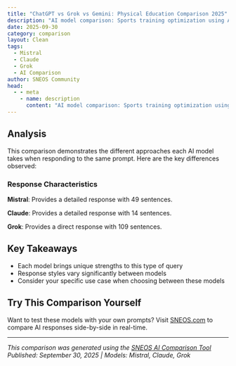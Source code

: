```yaml
---
title: "ChatGPT vs Grok vs Gemini: Physical Education Comparison 2025"
description: "AI model comparison: Sports training optimization using AI analysis and biometrics..."
date: 2025-09-30
category: comparison
layout: Clean
tags:
  - Mistral
  - Claude
  - Grok
  - AI Comparison
author: SNEOS Community
head:
  - - meta
    - name: description
      content: "AI model comparison: Sports training optimization using AI analysis and biometrics..."
---
```


<ChatComparison
  title="ChatGPT vs Grok vs Gemini: Physical Education Comparison 2025"
  prompt="Sports training optimization using AI analysis and biometrics"
  :responses='{
    "Mistral": "Optimizing sports training using AI analysis and biometrics involves leveraging advanced technologies to enhance performance, reduce injury risk, and tailor training programs to individual athletes. Here\u2019s a comprehensive approach to achieving this:\n\n### 1. Data Collection\n#### Biometrics\n- **Wearable Devices**: Use wearables like smartwatches, fitness trackers, and specialized sensors to collect data on heart rate, sleep patterns, hydration levels, and more.\n- **Motion Capture**: Employ motion capture systems to track body movements, posture, and biomechanics during training and competition.\n- **Physiological Monitoring**: Collect data on muscle activity (EMG), oxygen saturation, and other physiological parameters.\n\n#### Performance Metrics\n- **Speed and Distance**: Track speed, distance covered, and acceleration using GPS and accelerometers.\n- **Strength and Power**: Measure strength and power output using force plates and other strength-testing equipment.\n- **Endurance**: Monitor endurance through VO2 max tests and other cardiovascular assessments.\n\n### 2. Data Analysis\n#### AI and Machine Learning\n- **Pattern Recognition**: Use machine learning algorithms to identify patterns in performance data that correlate with peak performance or injury risk.\n- **Predictive Analytics**: Develop predictive models to forecast future performance and injury risk based on historical data.\n- **Personalized Training Plans**: Create individualized training plans by analyzing an athlete\u0027s strengths, weaknesses, and recovery needs.\n\n#### Biomechanical Analysis\n- **Movement Efficiency**: Analyze biomechanical data to identify inefficiencies in movement patterns and suggest corrections.\n- **Injury Prevention**: Use biomechanical data to identify movements that increase injury risk and recommend preventive exercises.\n\n### 3. Real-Time Feedback\n#### Augmented Reality (AR) and Virtual Reality (VR)\n- **AR Training**: Use AR to provide real-time feedback during training sessions, helping athletes correct their form and technique.\n- **VR Simulations**: Create VR simulations to practice specific scenarios and improve decision-making skills.\n\n#### Smart Coaching\n- **AI-Driven Coaching**: Develop AI-driven coaching systems that provide real-time feedback and adjust training plans based on performance data.\n- **Remote Monitoring**: Enable remote monitoring and coaching through mobile apps and cloud-based platforms.\n\n### 4. Recovery and Nutrition\n#### Recovery Monitoring\n- **Sleep Quality**: Monitor sleep quality and duration to ensure adequate recovery.\n- **Muscle Recovery**: Use biometrics to track muscle recovery and adjust training loads accordingly.\n\n#### Nutrition Planning\n- **Personalized Nutrition**: Develop personalized nutrition plans based on an athlete\u0027s metabolic rate, energy expenditure, and nutritional needs.\n- **Hydration Monitoring**: Track hydration levels and provide recommendations to maintain optimal hydration.\n\n### 5. Integration and Collaboration\n#### Multi-Disciplinary Teams\n- **Collaboration**: Foster collaboration between coaches, sports scientists, nutritionists, and medical professionals to create holistic training programs.\n- **Data Sharing**: Use secure platforms to share data and insights among team members.\n\n#### Athlete Engagement\n- **User-Friendly Interfaces**: Develop user-friendly interfaces for athletes to access their performance data and receive personalized recommendations.\n- **Gamification**: Incorporate gamification elements to motivate athletes and enhance engagement.\n\n### 6. Continuous Improvement\n#### Feedback Loops\n- **Continuous Monitoring**: Continuously monitor performance and biometric data to make real-time adjustments to training plans.\n- **Iterative Improvement**: Use feedback loops to iteratively improve training methods and technologies.\n\n#### Research and Development\n- **Innovation**: Invest in research and development to stay at the forefront of sports science and technology.\n- **Case Studies**: Conduct case studies and pilot programs to test new approaches and technologies.\n\n### Example Workflow\n1. **Data Collection**: Athlete wears a smartwatch and motion capture suit during training.\n2. **Data Analysis**: AI algorithms analyze the data to identify performance trends and potential injury risks.\n3. **Real-Time Feedback**: Athlete receives real-time feedback on technique and form through AR glasses.\n4. **Recovery Monitoring**: Sleep and muscle recovery data are collected and analyzed.\n5. **Nutrition Planning**: Personalized nutrition plan is developed based on metabolic data.\n6. **Collaboration**: Data is shared with the coaching team for collaborative decision-making.\n7. **Continuous Improvement**: Training plan is adjusted based on feedback and new data.\n\nBy integrating AI analysis and biometrics into sports training, athletes can achieve optimal performance, reduce injury risk, and benefit from personalized, data-driven training programs.",
    "Claude": "# Sports Training Optimization with AI and Biometrics\n\n## Overview\nAI-powered sports training optimization combines real-time biometric monitoring, performance analytics, and machine learning to create personalized training programs that maximize athletic performance while minimizing injury risk.\n\n## Key Components\n\n### 1. **Biometric Data Collection**\n- **Wearable Sensors**: Heart rate monitors, GPS trackers, accelerometers\n- **Performance Metrics**: Speed, power output, stride length, cadence\n- **Recovery Indicators**: HRV, sleep quality, stress levels\n- **Environmental Factors**: Temperature, humidity, altitude\n\n### 2. **AI Analysis Systems**\n\n#### **Performance Analytics**\n\u0060\u0060\u0060\n- Movement pattern analysis\n- Technique optimization\n- Fatigue detection\n- Performance trend identification\n- Comparative benchmarking\n\u0060\u0060\u0060\n\n#### **Predictive Modeling**\n- Injury risk assessment\n- Performance plateau prediction\n- Optimal training load calculation\n- Recovery time estimation\n\n### 3. **Training Optimization Features**\n\n#### **Personalized Programs**\n- Individual baseline establishment\n- Adaptive training intensity\n- Sport-specific skill development\n- Weakness identification and targeting\n\n#### **Real-time Adjustments**\n- Live form correction\n- Intensity modifications\n- Rest period optimization\n- Technique feedback\n\n## Implementation Technologies\n\n### **Hardware Stack**\n- **Wearables**: Smartwatches, chest straps, smart clothing\n- **Vision Systems**: Motion capture cameras, 3D analysis\n- **Mobile Devices**: Smartphones, tablets for data collection\n- **Environmental Sensors**: Weather stations, air quality monitors\n\n### **Software Architecture**\n\u0060\u0060\u0060python\n# Example training optimization algorithm\nclass TrainingOptimizer:\n    def __init__(self):\n        self.biometric_analyzer = BiometricAnalyzer()\n        self.performance_predictor = PerformancePredictor()\n        self.injury_risk_model = InjuryRiskModel()\n    \n    def optimize_training_plan(self, athlete_data):\n        current_fitness = self.assess_fitness_level(athlete_data)\n        injury_risk = self.injury_risk_model.predict(athlete_data)\n        optimal_load = self.calculate_training_load(\n            current_fitness, injury_risk\n        )\n        return self.generate_training_plan(optimal_load)\n\u0060\u0060\u0060\n\n## Benefits\n\n### **For Athletes**\n- Improved performance outcomes\n- Reduced injury rates\n- Faster recovery times\n- Better training efficiency\n- Data-driven insights\n\n### **For Coaches**\n- Objective performance metrics\n- Individualized training plans\n- Early injury warning systems\n- Progress tracking tools\n- Evidence-based decisions\n\n## Use Cases by Sport\n\n### **Endurance Sports** (Running, Cycling, Swimming)\n- VO2 max optimization\n- Pacing strategy development\n- Lactate threshold training\n- Aerobic capacity building\n\n### **Team Sports** (Football, Basketball, Soccer)\n- Position-specific training\n- Game situation simulation\n- Team coordination metrics\n- Tactical performance analysis\n\n### **Strength Sports** (Weightlifting, Track \u0026 Field)\n- Power output optimization\n- Technique refinement\n- Competition preparation\n- Load progression planning\n\n## Implementation Challenges\n\n### **Technical Challenges**\n- Data integration complexity\n- Real-time processing requirements\n- Sensor accuracy and reliability\n- Battery life limitations\n\n### **Practical Considerations**\n- Cost of implementation\n- Training for coaches/athletes\n- Privacy and data security\n- Equipment maintenance\n\n## Sample Metrics Dashboard\n\n\u0060\u0060\u0060\nPerformance Indicators:\n\u251C\u2500\u2500 Cardiovascular Health\n\u2502   \u251C\u2500\u2500 Resting HR: 45 bpm \u2713\n\u2502   \u251C\u2500\u2500 Max HR: 185 bpm\n\u2502   \u2514\u2500\u2500 HRV: 45ms \u2713\n\u251C\u2500\u2500 Training Load\n\u2502   \u251C\u2500\u2500 Weekly Volume: 85% of target \u26A0\uFE0F\n\u2502   \u251C\u2500\u2500 Intensity Distribution: Optimal \u2713\n\u2502   \u2514\u2500\u2500 Recovery Ratio: 2.1 \u2713\n\u2514\u2500\u2500 Injury Risk\n    \u251C\u2500\u2500 Movement Quality: 8.5/10 \u2713\n    \u251C\u2500\u2500 Fatigue Level: Moderate \u26A0\uFE0F\n    \u2514\u2500\u2500 Risk Score: Low \u2713\n\u0060\u0060\u0060\n\n## Future Developments\n\n### **Emerging Technologies**\n- Computer vision for form analysis\n- AI-powered nutrition optimization\n- Virtual reality training environments\n- Advanced biomechanical modeling\n\n### **",
    "Grok": "Sports training optimization using AI analysis and biometrics is a cutting-edge approach to enhancing athletic performance, preventing injuries, and personalizing training programs. By integrating Artificial Intelligence (AI) with biometric data, coaches, athletes, and sports scientists can make data-driven decisions to improve outcomes. Below, I\u2019ll break down how this works, its components, benefits, applications, and challenges.\n\n---\n\n### **What is Sports Training Optimization Using AI and Biometrics?**\nThis involves leveraging AI algorithms to process and analyze biometric data collected from athletes to create tailored training regimens, predict performance outcomes, and minimize injury risks. Biometrics refers to measurable physiological and behavioral data such as heart rate, muscle activity, movement patterns, and even psychological markers like stress levels.\n\nAI, with its ability to handle large datasets and identify patterns, processes this biometric data to provide actionable insights in real-time or over long-term training cycles.\n\n---\n\n### **Key Components**\n1. **Biometric Data Collection:**\n   - Wearable devices (e.g., smartwatches, heart rate monitors, GPS trackers) collect data like heart rate variability (HRV), oxygen levels, and calories burned.\n   - Motion capture systems and cameras track movement biomechanics, such as joint angles and running form.\n   - Sensors embedded in equipment (e.g., smart shoes or clothing) measure impact forces, stride length, and balance.\n   - Blood tests and other clinical metrics assess recovery markers like cortisol levels or muscle fatigue indicators.\n\n2. **AI Analysis:**\n   - Machine Learning (ML) algorithms analyze historical and real-time data to identify trends, weaknesses, and areas for improvement.\n   - Predictive analytics forecast potential injuries or performance declines based on fatigue levels or overtraining.\n   - Computer vision processes video footage to evaluate technique and suggest form corrections.\n   - Natural Language Processing (NLP) can integrate subjective athlete feedback (e.g., pain or mental state) into the analysis.\n\n3. **Feedback and Personalization:**\n   - AI systems generate personalized training plans based on the athlete\u2019s unique biometric profile, goals, and current condition.\n   - Real-time feedback during training sessions alerts athletes or coaches to improper form or overexertion.\n   - Recovery protocols are tailored based on data like sleep quality, HRV, and muscle recovery rates.\n\n---\n\n### **Benefits of AI and Biometrics in Sports Training**\n1. **Personalized Training Programs:**\n   - Traditional \u0022one-size-fits-all\u0022 training plans are replaced by individualized programs that account for an athlete\u2019s strengths, weaknesses, and recovery needs.\n   - Example: An AI system might reduce a runner\u2019s weekly mileage if biometric data indicates early signs of stress fractures.\n\n2. **Injury Prevention:**\n   - AI can predict overuse injuries by analyzing metrics like workload, fatigue, and biomechanical imbalances.\n   - Example: Wearable sensors detect\u4E0D\u5BF9\u79F0 gait in a soccer player, and AI suggests corrective exercises before an injury occurs.\n\n3. **Performance Enhancement:**\n   - AI identifies optimal training zones (e.g., heart rate zones for endurance) and suggests when to push harder or rest.\n   - Example: A swimmer\u2019s stroke technique is refined by AI analyzing underwater footage for drag reduction.\n\n4. **Real-Time Decision Making:**\n   - Coaches receive instant feedback during games or training, helping them make strategic decisions like substitutions based on fatigue levels.\n   - Example: A basketball player\u2019s heart rate data indicates fatigue, prompting the coach to rotate players.\n\n5. **Recovery Optimization:**\n   - Biometric data like sleep patterns and HRV help AI recommend recovery strategies, including nutrition, sleep schedules, and active recovery days.\n   - Example: After a heavy lifting session, AI might suggest a specific protein intake and a longer sleep duration for a weightlifter.\n\n---\n\n### **Applications in Sports**\n1. **Team Sports (e.g., Soccer, Basketball, Football):**\n   - Tracking player workload using GPS and heart rate monitors to balance training intensity and game time.\n   - AI analyzes game footage to suggest tactical improvements or opponent weaknesses.\n\n2. **Individual Sports (e.g., Tennis, Running, Swimming):**\n   - Motion capture and AI refine techniques, such as a tennis player\u2019s serve or a runner\u2019s stride.\n   - Wearables monitor recovery and suggest optimal tapering before competitions.\n\n3. **Endurance Sports (e.g., Cycling, Triathlon):**\n   - AI optimizes pacing strategies based on real-time biometric feedback like power output and heart rate.\n   - Predictive models help plan nutrition and hydration for long events.\n\n4. **Strength and Power Sports (e.g., Weightlifting, Sprinting):**\n   - AI monitors muscle fatigue and suggests optimal rest intervals or weight adjustments.\n   - Biometric sensors assess explosive power output and recommend drills to improve it.\n\n---\n\n### **Technologies and Tools Used**\n- **Wearable Devices:** Fitbit, Whoop, Garmin, Apple Watch for heart rate, sleep, and activity tracking.\n- **Motion Capture Systems:** Vicon, OptiTrack for detailed biomechanical analysis.\n- **AI Platforms:** IBM Watson, Google AI for processing large datasets and predictive modeling.\n- **Smart Equipment:** Adidas smart soccer balls, Zepp sensors in baseball bats for performance metrics.\n- **Mobile Apps:** Apps like Strava or TrainingPeaks integrate biometric data with AI to provide training insights.\n\n---\n\n### **Challenges and Limitations**\n1. **Data Privacy and Security:**\n   - Athletes\u2019 biometric data is sensitive, and breaches could expose personal health information.\n   - Strict compliance with regulations like GDPR is necessary.\n\n2. **Accuracy and Reliability:**\n   - Wearable devices may provide inconsistent data due to calibration issues or environmental factors.\n   - Over-reliance on AI recommendations without human oversight can lead to errors.\n\n3. **Cost and Accessibility:**\n   - High-end biometric systems and AI tools can be expensive, limiting access for smaller teams or individual athletes.\n   - Maintenance and technical expertise for these systems add to the cost.\n\n4. **Ethical Concerns:**\n   - Over-monitoring athletes may create psychological stress or pressure to perform.\n   - There\u2019s a risk of dehumanizing training by focusing solely on data rather than athlete well-being.\n\n5. **Integration Challenges:**\n   - Combining data from multiple sources (e.g., wearables, clinical tests, video) into a cohesive AI system can be complex.\n   - Coaches and athletes may lack the technical knowledge to interpret AI suggestions effectively.\n\n---\n\n### **Future Trends**\n1. **Advanced Wearables:**\n   - Next-gen wearables will measure more precise biomarkers, such as sweat composition for hydration levels or blood glucose for energy management.\n\n2. **AI-Driven Virtual Coaches:**\n   - Virtual assistants powered by AI will provide real-time coaching, replacing or supplementing human coaches for some athletes.\n\n3. **Genomics Integration:**\n   - Combining biometric data with genetic profiling will allow AI to predict an athlete\u2019s potential and tailor training from a young age.\n\n4. **Augmented Reality (AR) and Virtual Reality (VR):**\n   - AR/VR systems will simulate training environments, allowing athletes to practice with real-time biometric feedback and AI guidance.\n\n5. **Mental Health Monitoring:**\n   - AI will increasingly focus on psychological biometrics, like stress or focus levels, using data from speech patterns or brainwave sensors.\n\n---\n\n### **Case Studies**\n1. **NBA and Catapult Sports:**\n   - NBA teams use Catapult\u2019s wearable technology to monitor player workload and fatigue. AI analyzes this data to reduce injury risks during the grueling 82-game season.\n\n2. **Manchester City Football Club:**\n   - The club employs SAP Sports One, an AI-driven platform, to process player biometrics and game data for training optimization and tactical planning.\n\n3. **Olympic Athletes and WHOOP:**\n   - Many Olympians use WHOOP straps to track sleep, HRV, and recovery. AI algorithms provide daily \u201Cstrain\u201D and \u201Crecovery\u201D scores to guide training intensity.\n\n---\n\n### **Conclusion**\nSports training optimization using AI and biometrics represents a transformative shift in how athletes train and compete. By harnessing detailed physiological data and advanced algorithms, athletes can achieve peak performance while minimizing injury risks. However, successful implementation requires addressing challenges like cost, privacy, and ethical concerns. As technology advances, the integration of AI and biometrics will only become more sophisticated, paving the way for unprecedented levels of precision in sports training. \n\nIf you\u2019re looking to implement such a system or explore a specific sport or technology further, let me know!"
  }'
  published-date="12:01"
/>

## Analysis

This comparison demonstrates the different approaches each AI model takes when responding to the same prompt. Here are the key differences observed:

### Response Characteristics

**Mistral**: Provides a detailed response with 49 sentences. 

**Claude**: Provides a detailed response with 14 sentences. 

**Grok**: Provides a direct response with 109 sentences. 

## Key Takeaways

- Each model brings unique strengths to this type of query
- Response styles vary significantly between models
- Consider your specific use case when choosing between these models

## Try This Comparison Yourself

Want to test these models with your own prompts? Visit [SNEOS.com](https://sneos.com) to compare AI responses side-by-side in real-time.

---

*This comparison was generated using the [SNEOS AI Comparison Tool](https://sneos.com)*
*Published: September 30, 2025 | Models: Mistral, Claude, Grok*
